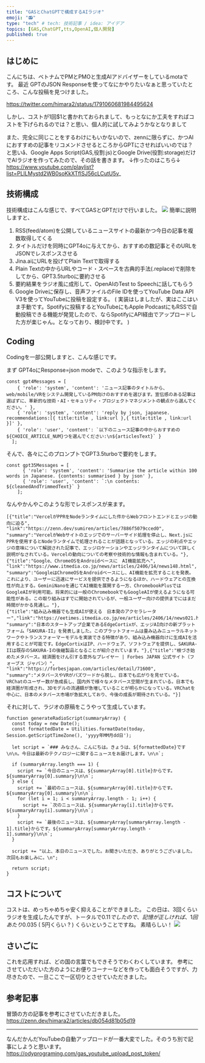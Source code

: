 ```yaml
---
title: "GASとChatGPTで構成するAIラジオ"
emoji: "📻"
type: "tech" # tech: 技術記事 / idea: アイデア
topics: [GAS,ChatGPT,tts,OpenAI,個人開発]
published: true
---
```


## はじめに
こんにちは、ベトナムでPMとPMOと生成AIアドバイザーをしているmotaです。
最近 GPTのJSON Responseを使ってなにかやりたいなぁと思っていたところ、こんな投稿を見つけました。

https://twitter.com/himara2/status/1791060681984495624

しかし、コストが1回$1と書かれておられまして、もっとなにか工夫をすればコストを下げられるのでは？と思い、個人的に試してみようかなとなりまして

また、完全に同じことをするわけにもいかないので、zennに限らずに、かつAIにおすすめの記事をリコメンドさせるところからGPTにさせればいいのでは？と思いå、Google Apps Script(GAS,役割:js)とGoogle Drive(役割:storage)だけでAIラジオを作ってみたので、その話を書きます。
↓作ったのはこちら↓
https://www.youtube.com/playlist?list=PLlLMystd2WB0soKkXTflSJ56cLCutU5v_

## 技術構成

技術構成はこんな感じで、すべてGASとGPTだけで行いました。
![](https://storage.googleapis.com/zenn-user-upload/6809b00907d3-20240616.png)
簡単に説明しますと、
1. RSS(feed/atom)を公開しているニュースサイトの最新かつ今日の記事を複数取得してくる
2. タイトルだけを同時にGPT4oに与えてから、おすすめの数記事とそのURLをJSONでレスポンスさせる
3. Jina.aiにURLを投げてPlain Textで取得する
4. Plain Textの中からURLやコード・スペースを古典的手法(.replace)で削除をしてから、GPT3.5turboに要約させる
5. 要約結果をラジオ風に成形して、OpenAIのTest to Speechに話してもらう
6. Google Driveに保存し、音声ファイルのFile IDを使ってYouTube Data API V3を使ってYouTubeに投稿を設定する。
( 実装はしましたが、実はここはいま手動です。Spotifyに投稿するとYouTubeにもApple PodcastにもRSSで自動投稿できる機能が発覚したので、ならSpotifyにAPI経由でアップロードした方が楽じゃん。となっており、検討中です。 )

## Coding
Codingを一部公開しますと、こんな感じです。

まず GPT4oにResponse=json modeで、このような指示をします。
```text:Prompt
const gpt4Messages = [
    { 'role': 'system', 'content': 'ニュース記事のタイトルから、web/mobile/VRをシステム開発しているPM向けのおすすめを選びます。宣伝感のある記事は選ばずに、革新的な技術・AI・セキュリティ・プロジェクトマネジメントの観点から選んでください。' },
    { 'role': 'system', 'content': 'reply by json, japanese.  recommendations:[{ title:title , link:url },{ title:title , link:url }]' },
    { 'role': 'user', 'content': `以下のニュース記事の中からおすすめの${CHOICE_ARTICLE_NUM}つを選んでください:\n${articlesText}` }
  ];
```

そんで、各々にこのプロンプトでGPT3.5turboで要約をします。
```text:Prompt
const gpt35Messages = [
      { 'role': 'system', 'content': 'Summarise the article within 100 words in Japanese. {contents: summarised } by json' },
      { 'role': 'user', 'content': `:\n contents: ${cleanedAndTrimmedText}` }
    ];
```
なんやかんやこのような形でレスポンスが来ます。
```:要約後 & ラジオ生成前
[{"title":"VercelがPPRをNodeランタイムにした件からWebフロントエンドとエッジの動向に迫る",
"link":"https://zenn.dev/sumiren/articles/7886f5079cced0",
"summary":"VercelがWebサイトのエッジでのサーバーサイド処理を停止し、Next.jsにPPRを使用するとNodeランタイムで処理されることが話題となっている。エッジの利点やエッジの意味について解説された記事で、エッジロケーションやエッジランタイムについて詳しく説明がなされている。Vercelの動向についての考察や技術的な情報も含まれている。"},
{"title":"Google、ChromeOSをAndroidベースに　AI機能拡充へ",
"link":"https://www.itmedia.co.jp/news/articles/2406/14/news148.html",
"summary":"GoogleはChromeOSをAndroidベースにし、AI機能を拡充することを発表。これにより、ユーザーに迅速にサービスを提供できるようになるほか、ハードウェアとの互換性が向上する。GeminiNanoを通じてAI機能を展開する一方、ChromebookPlusではGoogleAIが利用可能。将来的には一般のChromebookでもGoogleAIが使えるようになる可能性がある。この取り組みはすでに開始されているが、一般ユーザー向けの提供までにはまだ時間がかかる見通し。"},
{"title":"組み込み機器でも生成AIが使える　日本発のアクセラレーター","link":"https://eetimes.itmedia.co.jp/ee/articles/2406/14/news021.html",
"summary":"日本のスタートアップ企業であるEdgeCortixが、エッジAI向けの新プラットフォーム「SAKURA-II」を発表しました。このプラットフォームは畳み込みニューラルネットワークやトランスフォーマーモデルを実装できる特徴があり、組み込み機器向けに生成AIを活用することが可能です。EdgeCortixはIP、ハードウェア、ソフトウェアを提供し、SAKURA-IIは既存のSAKURA-Iの後継製品となることが紹介されています。"},{"title":"根づき始めたメタバース。経済圏をけん引する意外なプレイヤー | Forbes JAPAN 公式サイト（フォーブス ジャパン）",
"link":"https://forbesjapan.com/articles/detail/71600",
"summary":"メタバースやVRがバズワードから脱し、日本でも広がりを見せている。VRChatのユーザー数が急成長し、国内外で様々なメタバース空間が生まれている。日本でも経済圏が形成され、3Dモデルの流通額が急増していることが明らかになっている。VRChatを中心に、日本のメタバース市場が急拡大しており、今後の成長が期待されている。"}]
```

それに対して、ラジオの原稿をこうやって生成しています。

```js:GAS
function generateRadioScript(summaryArray) {
  const today = new Date();
  const formattedDate = Utilities.formatDate(today, Session.getScriptTimeZone(), 'yyyy年MM月dd日');

  let script = `### みなさん、こんにちは。きょうは、${formattedDate}です\n\n。今日は最新のテクノロジーに関するニュースをお届けします。\n\n`;

  if (summaryArray.length === 1) {
    script += `今日のニュースは、${summaryArray[0].title}からです。${summaryArray[0].summary}\n\n`;
  } else {
    script += `最初のニュースは、${summaryArray[0].title}からです。${summaryArray[0].summary}\n\n`;
    for (let i = 1; i < summaryArray.length - 1; i++) {
      script += `次のニュースは、${summaryArray[i].title}からです。${summaryArray[i].summary}\n\n`;
    }
    script += `最後のニュースは、${summaryArray[summaryArray.length - 1].title}からです。${summaryArray[summaryArray.length - 1].summary}\n\n`;
  }

  script += "以上、本日のニュースでした。お聞きいただき、ありがとうございました。次回もお楽しみに。\n";

  return script;
}
```

## コストについて
コストは、めっちゃめちゃ安く抑えることができました。
この日は、3回くらいラジオを生成したんですが、トータルで$0.11でしたので、
記憶が正しければ、1回あたり$0.035 ( 5円くらい ? ) くらいということですね。
素晴らしい！
![](https://storage.googleapis.com/zenn-user-upload/a1654d4445fc-20240616.png)

## さいごに
これを応用すれば、どの国の言葉でもできそうでわくわくしています。
参考にさせていただいた方のようにお便りコーナーなどを作っても面白そうですが、力尽きたので、一旦ここで一区切りとさせていただきました。



## 参考記事
冒頭の方の記事を参考にさせていただきました。
https://zenn.dev/himara2/articles/db054d81b05d19

---
なんだかんだYouTubeの自動アップロードが一番大変でした。そのうち別で記事にしようと思います。
https://odyprograming.com/gas_youtube_upload_post_token/
